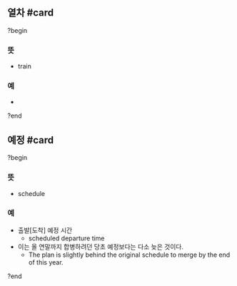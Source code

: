 ## 열차 #card
?begin
### 뜻
- train
### 예
-
<!--SR:!2025-09-19,51,268-->
?end


## 예정 #card
?begin
### 뜻
- schedule
### 예
- 출발[도착] 예정 시간
  - scheduled departure time
- 이는 올 연말까지 합병하려던 당초 예정보다는 다소 늦은 것이다.
  - The plan is slightly behind the original schedule to merge by the end of this year.
<!--SR:!2025-10-02,61,230-->
?end

